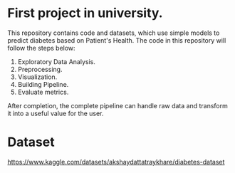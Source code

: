 # First project in university.
This repository contains code and datasets, which use simple models to predict diabetes based on Patient's Health.
The code in this repository will follow the steps below:
1. Exploratory Data Analysis.
2. Preprocessing.
3. Visualization.
4. Building Pipeline.
5. Evaluate metrics.

After completion, the complete pipeline can handle raw data and transform it into a useful value for the user.

# Dataset
https://www.kaggle.com/datasets/akshaydattatraykhare/diabetes-dataset
